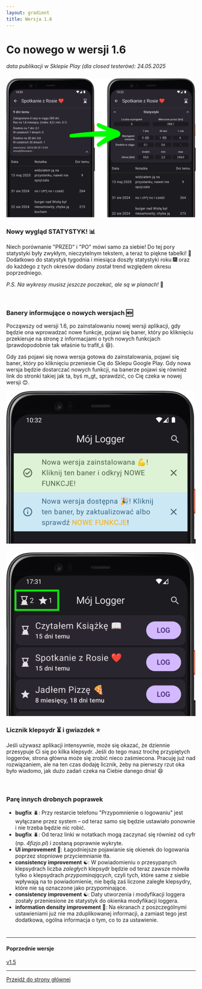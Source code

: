 ```yaml
---
layout: gradient
title: Wersja 1.6
---
```

# Co nowego w wersji 1.6

*data publikacji w Sklepie Play (dla closed testerów):  24.05.2025*

<div style="height: 10px;" class="mobile-hidden"></div>

<div class="side-by-side-reverse">
    <img src="../img/features/1.6/stats-new-look.png" alt="screenshot" class="app-screenshot-left-70">
    <div class="app-screenshot-description-30">
        <h3>Nowy wygląd STATYSTYK! 📊</h3>
        <p>Niech porównanie "PRZED" i "PO" mówi samo za siebie! Do tej pory statystyki były zwykłym, nieczytelnym tekstem, a teraz to piękne tabelki! 🤩 Dodatkowo do statystyk tygodnia i miesiąca doszły statystyki roku 🎆 oraz do każdego z tych okresów dodany został trend względem okresu poprzedniego.</p>
        <p><i>P.S. Na wykresy musisz jeszcze poczekać, ale są w planach!</i> 🤘</p>
    </div>
</div>

<div style="height: 20px;" class="mobile-hidden"></div>

<div class="side-by-side">
    <div class="app-screenshot-description">
        <h3>Banery informujące o nowych wersjach 🆕</h3>
        <p>Począwszy od wersji 1.6, po zainstalowaniu nowej wersji aplikacji, gdy będzie ona wprowadzać nowe funkcje, pojawi się baner, który po kliknięciu przekieruje na stronę z informacjami o tych nowych funkcjach (prawdopodobnie tak właśnie tu trafił_ś 😄).</p>
        <p>Gdy zaś pojawi się nowa wersja gotowa do zainstalowania, pojawi się baner, który po kliknięciu przeniesie Cię do Sklepu Google Play. Gdy nowa wersja będzie dostarczać nowych funkcji, na banerze pojawi się również link do stronki takiej jak ta, byś m_gł_ sprawdzić, co Cię czeka w nowej wersji 😊.</p>
    </div>
    <img src="../img/features/1.6/new-versions-banners.png" alt="screenshot" class="app-screenshot-right">
</div>

<div style="height: 20px;" class="mobile-hidden"></div>

<div class="side-by-side-reverse">
    <img src="../img/features/1.6/hourglasses-and-stars-counter.png" alt="screenshot" class="app-screenshot-left">
    <div class="app-screenshot-description">
        <h3>Licznik klepsydr ⏳ i gwiazdek ⭐</h3>
        <p>Jeśli używasz aplikacji intensywnie, może się okazać, że dziennie przesypuje Ci się po kilka klepsydr. Jeśli do tego masz trochę przypiętych loggerów, strona główna może się zrobić nieco zaśmiecona. Pracuję już nad rozwiązaniem, ale na ten czas dodaję licznik, żeby na pierwszy rzut oka było wiadomo, jak dużo zadań czeka na Ciebie danego dnia! 😄</p>
    </div>
</div>

<div style="height: 20px;" class="mobile-hidden"></div>

### Parę innych drobnych poprawek
- **bugfix** 🪲: Przy restarcie telefonu "Przypomnienie o logowaniu" jest wyłączane przez system – od teraz samo się będzie ustawiało ponownie i nie trzeba będzie nic robić.
- **bugfix** 🪲: Od teraz linki w notatkach mogą zaczynać się również od cyfr (np. *4fizjo.pl*) i zostaną poprawnie wykryte.
- **UI improvement** 📲: Łagodniejsze pojawianie się okienek do logowania poprzez stopniowe przyciemnianie tła.
- **consistency improvement** ☯️: W powiadomieniu o przesypanych klepsydrach liczba *zaległych* klepsydr będzie od teraz zawsze mówiła tylko o klepsydrach *przypominających*, czyli tych, które same z siebie wpływają na to powiadomienie, nie będą zaś liczone zaległe klepsydry, które nie są oznaczone jako przypominające.
- **consistency improvement** ☯️: Daty utworzenia i modyfikacji loggera zostały przeniesione ze statystyk do okienka modyfikacji loggera.
- **information density improvement** 📰: Na ekranach z poszczególnymi ustawieniami już nie ma zduplikowanej informacji, a zamiast tego jest dodatkowa, ogólna informacja o tym, co to za ustawienie.

<div style="height: 10px;"></div>

---
#### Poprzednie wersje
[v1.5](/version/1.5)

---
<a href="/">Przejdź do strony głównej</a>
